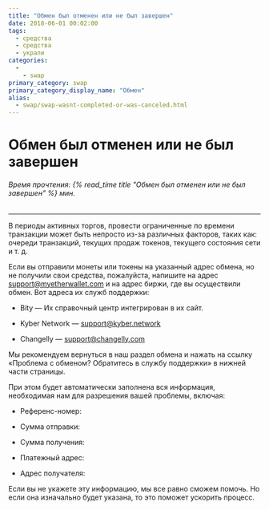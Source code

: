 ```yaml
---
title: "Обмен был отменен или не был завершен"
date: 2018-06-01 00:02:00
tags:
  - средства
  - средства
  - украли
categories:
  - 
    - swap
primary_category: swap
primary_category_display_name: "Обмен"
alias:
  - swap/swap-wasnt-completed-or-was-canceled.html
---
```


# __Обмен был отменен или не был завершен__
###### Время прочтения: {% read_time title "Обмен был отменен или не был завершен" %} мин.
***

В периоды активных торгов, провести ограниченные по времени транзакции может быть непросто из-за различных факторов, таких как: очереди транзакций, текущих продаж токенов, текущего состояния сети и т. д.

Если вы отправили монеты или токены на указанный адрес обмена, но не получили свои средства, пожалуйста, напишите на адрес support@myetherwallet.com и на адрес биржи, где вы осуществили обмен. Вот адреса их служб поддержки:

* Bity — Их справочный центр интегрирован в их сайт.

* Kyber Network — support@kyber.network

* Changelly — support@changelly.com

Мы рекомендуем вернуться в наш раздел обмена и нажать на ссылку «Проблема с обменом? Обратитесь в службу поддержки» в нижней части страницы.

При этом будет автоматически заполнена вся информация, необходимая нам для разрешения вашей проблемы, включая:

* Референс-номер:

* Сумма отправки:

* Сумма получения:

* Платежный адрес:

* Адрес получателя:

Если вы не укажете эту информацию, мы все равно сможем помочь. Но если она изначально будет указана, то это поможет ускорить процесс. 
